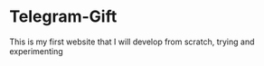 # Telegram-Gift
This is my first website that I will develop from scratch, trying and experimenting
